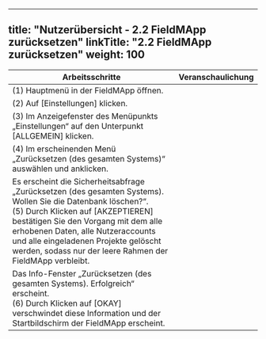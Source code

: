 
---
title: "Nutzerübersicht - 2.2 FieldMApp zurücksetzen"
linkTitle: "2.2 FieldMApp zurücksetzen"
weight: 100
---

| Arbeitsschritte | Veranschaulichung |
| ------ | :-----: |
| (1) Hauptmenü in der FieldMApp öffnen. |  |
| (2) Auf [Einstellungen] klicken. |  |
| (3) Im Anzeigefenster des Menüpunkts „Einstellungen“ auf den Unterpunkt [ALLGEMEIN] klicken. |  |
| (4) Im erscheinenden Menü „Zurücksetzen (des gesamten Systems)“ auswählen und anklicken. |  |
| Es erscheint die Sicherheitsabfrage „Zurücksetzen (des gesamten Systems). Wollen Sie die Datenbank löschen?“. <br> (5) Durch Klicken auf [AKZEPTIEREN] bestätigen Sie den Vorgang mit dem alle erhobenen Daten, alle Nutzeraccounts und alle eingeladenen Projekte gelöscht werden, sodass nur der leere Rahmen der FieldMApp verbleibt.  |  |
| Das Info-Fenster „Zurücksetzen (des gesamten Systems). Erfolgreich“ erscheint. <br> (6) Durch Klicken auf [OKAY] verschwindet diese Information und der Startbildschirm der FieldMApp erscheint. |  
